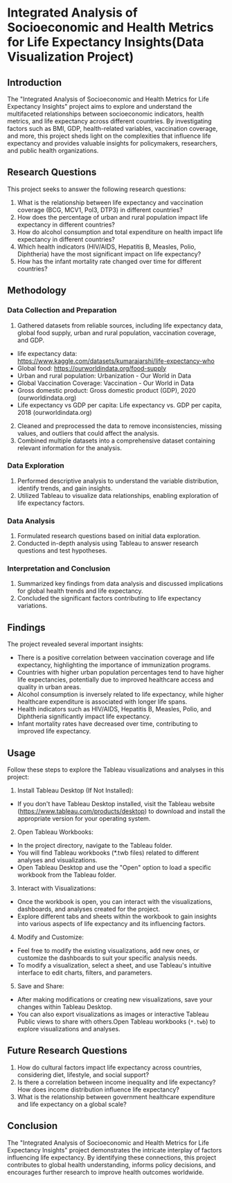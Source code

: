 
# Integrated Analysis of Socioeconomic and Health Metrics for Life Expectancy Insights(Data Visualization Project)


## Introduction

The "Integrated Analysis of Socioeconomic and Health Metrics for Life Expectancy Insights" project aims to explore and understand the multifaceted relationships between socioeconomic indicators, health metrics, and life expectancy across different countries. By investigating factors such as BMI, GDP, health-related variables, vaccination coverage, and more, this project sheds light on the complexities that influence life expectancy and provides valuable insights for policymakers, researchers, and public health organizations.

## Research Questions

This project seeks to answer the following research questions:

1. What is the relationship between life expectancy and vaccination coverage (BCG, MCV1, Pol3, DTP3) in different countries?
2. How does the percentage of urban and rural population impact life expectancy in different countries?
3. How do alcohol consumption and total expenditure on health impact life expectancy in different countries?
4. Which health indicators (HIV/AIDS, Hepatitis B, Measles, Polio, Diphtheria) have the most significant impact on life expectancy?
5. How has the infant mortality rate changed over time for different countries?

## Methodology

### Data Collection and Preparation

1. Gathered datasets from reliable sources, including life expectancy data, global food supply, urban and rural population, vaccination coverage, and GDP.
- life expectancy data: https://www.kaggle.com/datasets/kumarajarshi/life-expectancy-who
- Global food: https://ourworldindata.org/food-supply
- Urban and rural population: Urbanization - Our World in Data
- Global Vaccination Coverage: Vaccination - Our World in Data
- Gross domestic product: Gross domestic product (GDP), 2020 (ourworldindata.org)
- Life expectancy vs GDP per capita:   Life expectancy vs. GDP per capita, 2018 (ourworldindata.org)

2. Cleaned and preprocessed the data to remove inconsistencies, missing values, and outliers that could affect the analysis.
3. Combined multiple datasets into a comprehensive dataset containing relevant information for the analysis.

### Data Exploration

1. Performed descriptive analysis to understand the variable distribution, identify trends, and gain insights.
2. Utilized Tableau to visualize data relationships, enabling exploration of life expectancy factors.

### Data Analysis

1. Formulated research questions based on initial data exploration.
2. Conducted in-depth analysis using Tableau to answer research questions and test hypotheses.

### Interpretation and Conclusion

1. Summarized key findings from data analysis and discussed implications for global health trends and life expectancy.
2. Concluded the significant factors contributing to life expectancy variations.

## Findings

The project revealed several important insights:

- There is a positive correlation between vaccination coverage and life expectancy, highlighting the importance of immunization programs.
- Countries with higher urban population percentages tend to have higher life expectancies, potentially due to improved healthcare access and quality in urban areas.
- Alcohol consumption is inversely related to life expectancy, while higher healthcare expenditure is associated with longer life spans.
- Health indicators such as HIV/AIDS, Hepatitis B, Measles, Polio, and Diphtheria significantly impact life expectancy.
- Infant mortality rates have decreased over time, contributing to improved life expectancy.

## Usage
Follow these steps to explore the Tableau visualizations and analyses in this project:
1. Install Tableau Desktop (If Not Installed):
- If you don't have Tableau Desktop installed, visit the Tableau website (https://www.tableau.com/products/desktop) to download and install the appropriate version for your operating system.

2. Open Tableau Workbooks:

- In the project directory, navigate to the Tableau folder.
- You will find Tableau workbooks (*.twb files) related to different analyses and visualizations.
- Open Tableau Desktop and use the "Open" option to load a specific workbook from the Tableau folder.
  
3. Interact with Visualizations:

- Once the workbook is open, you can interact with the visualizations, dashboards, and analyses created for the project.
- Explore different tabs and sheets within the workbook to gain insights into various aspects of life expectancy and its influencing factors.

4. Modify and Customize:

- Feel free to modify the existing visualizations, add new ones, or customize the dashboards to suit your specific analysis needs.
- To modify a visualization, select a sheet, and use Tableau's intuitive interface to edit charts, filters, and parameters.
5. Save and Share:

- After making modifications or creating new visualizations, save your changes within Tableau Desktop.
- You can also export visualizations as images or interactive Tableau Public views to share with others.Open Tableau workbooks (`*.twb`) to explore visualizations and analyses.


## Future Research Questions

1. How do cultural factors impact life expectancy across countries, considering diet, lifestyle, and social support?
2. Is there a correlation between income inequality and life expectancy? How does income distribution influence life expectancy?
3. What is the relationship between government healthcare expenditure and life expectancy on a global scale?

## Conclusion

The "Integrated Analysis of Socioeconomic and Health Metrics for Life Expectancy Insights" project demonstrates the intricate interplay of factors influencing life expectancy. By identifying these connections, this project contributes to global health understanding, informs policy decisions, and encourages further research to improve health outcomes worldwide.

